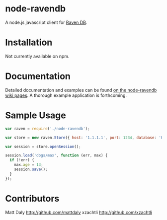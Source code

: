 node-ravendb
============
A node.js javascript client for [Raven DB](http://ravendb.net/).

Installation
============
Not currently available on npm.

Documentation
=============
Detailed documentation and examples can be found [on the node-ravendb wiki pages](https://github.com/mattdaly/node-ravendb/wiki). A thorough example application is forthcoming.

Sample Usage
=============
```javascript
var raven = require('./node-ravendb');

var store = new raven.Store({ host: '1.1.1.1', port: 1234, database: 'Foo' }).initialize();

var session = store.openSession();

session.load('dogs/max', function (err, max) {
  if (!err) {
    max.age = 13;
    session.save();
  }
});
```

Contributors
============
Matt Daly http://github.com/mattdaly
xzachtli http://github.com/xzachtli
